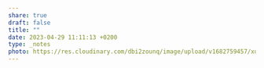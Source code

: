 ```yaml
---
share: true
draft: false
title: ""
date: 2023-04-29 11:11:13 +0200
type: _notes
photo: https://res.cloudinary.com/dbi2zounq/image/upload/v1682759457/xurwx2gqjrujd8ucdcmc.jpg
---
```



